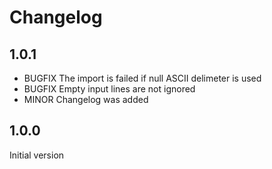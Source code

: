 # Changelog

## 1.0.1
- BUGFIX The import is failed if null ASCII delimeter is used
- BUGFIX Empty input lines are not ignored
- MINOR Changelog was added

## 1.0.0
Initial version
